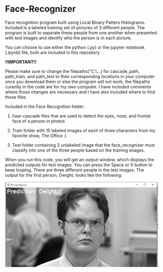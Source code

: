 # Face-Recognizer
Face recognition program built using Local Binary Patters Histograms. Included is a labeled training set of pictures of 3 different people. The program is built to separate these people from one another when presented with test images and identify who the person is in each picture.

You can choose to use either the python (.py) or the jupyter notebook (.ipynb) file, both are included in this repository

**!!IMPORTANT!!**

Please make sure to change the filepaths("C:\\...) for cascade_path, path_train, and path_test to their corresponding locations in your computer once you download them or else the program will not work, the filepaths curently in the code are for my own computer. I have included comments where those changes are necessary and I have also included where to find those files.


Included in the Face Recognition folder:


1) haar-cascade files that are used to detect the eyes, nose, and frontal face of a person in photos

2) Train folder with 15 labeled images of each of three characters from my favorite show, The Office :)

3) Test folder containing 3 unlabeled image that the face_recognizer must classify into one of the three people based on the training images.

When you run this code, you will get an output window, which displays the predicted outputs for test images. You can press the Space or X button to keep looping. There are three different people in the test images. The output for the first person, Dwight, looks like the following:

![](Facial%20Recognition/sample_prediction_1.PNG)
